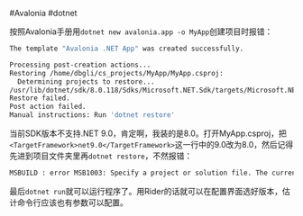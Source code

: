 #Avalonia #dotnet

按照Avalonia手册用`dotnet new avalonia.app -o MyApp`创建项目时报错：
```bash
The template "Avalonia .NET App" was created successfully.

Processing post-creation actions...
Restoring /home/dbgli/cs_projects/MyApp/MyApp.csproj:
  Determining projects to restore...
/usr/lib/dotnet/sdk/8.0.118/Sdks/Microsoft.NET.Sdk/targets/Microsoft.NET.TargetFrameworkInference.targets(166,5): error NETSDK1045: The current .NET SDK does not support targeting .NET 9.0.  Either target .NET 8.0 or lower, or use a version of the .NET SDK that supports .NET 9.0. Download the .NET SDK from https://aka.ms/dotnet/download [/home/dbgli/cs_projects/MyApp/MyApp.csproj]
Restore failed.
Post action failed.
Manual instructions: Run 'dotnet restore'
```

当前SDK版本不支持.NET 9.0，肯定啊，我装的是8.0。打开MyApp.csproj，把`<TargetFramework>net9.0</TargetFramework>`这一行中的9.0改为8.0，然后记得先进到项目文件夹里再`dotnet restore`，不然报错：
```bash
MSBUILD : error MSB1003: Specify a project or solution file. The current working directory does not contain a project or solution file.
```

最后`dotnet run`就可以运行程序了。用Rider的话就可以在配置界面选好版本，估计命令行应该也有参数可以配置。